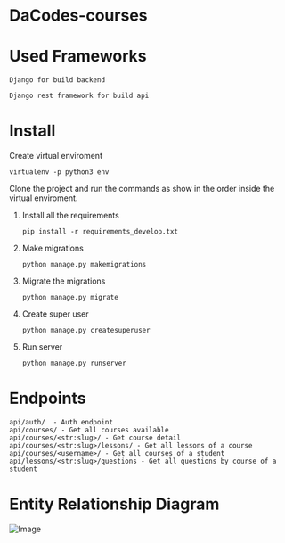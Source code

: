 # DaCodes-courses

# Used Frameworks 

    Django for build backend 

    Django rest framework for build api

# Install

Create virtual enviroment

    virtualenv -p python3 env

Clone the project and run the commands as show in the order inside the virtual enviroment.

1. Install all the requirements

    `pip install -r requirements_develop.txt`

2. Make migrations

    `python manage.py makemigrations`

3. Migrate the migrations

    `python manage.py migrate`

4. Create super user

    `python manage.py createsuperuser`

5. Run server

    `python manage.py runserver`


# Endpoints
    api/auth/  - Auth endpoint
    api/courses/ - Get all courses available
    api/courses/<str:slug>/ - Get course detail
    api/courses/<str:slug>/lessons/ - Get all lessons of a course
    api/courses/<username>/ - Get all courses of a student
    api/lessons/<str:slug>/questions - Get all questions by course of a student


# Entity Relationship Diagram
![Image](https://storage.googleapis.com/bucket-dacodes-courses/Dacodes-Courses.png)